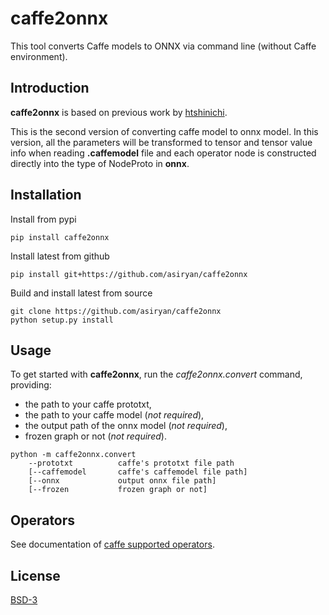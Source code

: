 # caffe2onnx
This tool converts Caffe models to ONNX via command line (without Caffe environment).

## Introduction
**caffe2onnx** is based on previous work by [htshinichi](https://github.com/htshinichi/caffe-onnx).  
  
This is the second version of converting caffe model to onnx model. In this version, all the parameters will be transformed to tensor and tensor value info when reading **.caffemodel** file and each operator node is constructed directly into the type of NodeProto in **onnx**.

## Installation
Install from pypi  
```
pip install caffe2onnx
```

Install latest from github  
```
pip install git+https://github.com/asiryan/caffe2onnx
```

Build and install latest from source  
```
git clone https://github.com/asiryan/caffe2onnx
python setup.py install
``` 

## Usage
To get started with **caffe2onnx**, run the *caffe2onnx.convert* command, providing:
* the path to your caffe prototxt,
* the path to your caffe model (*not required*),
* the output path of the onnx model (*not required*),
* frozen graph or not (*not required*).

```
python -m caffe2onnx.convert
    --prototxt          caffe's prototxt file path
    [--caffemodel       caffe's caffemodel file path]
    [--onnx             output onnx file path]
    [--frozen           frozen graph or not]
```

## Operators
See documentation of [caffe supported operators](https://github.com/FaceONNX/caffe2onnx/blob/main/docs/onnx-version.md).

## License
[BSD-3](https://github.com/asiryan/caffe2onnx/blob/main/LICENSE)
